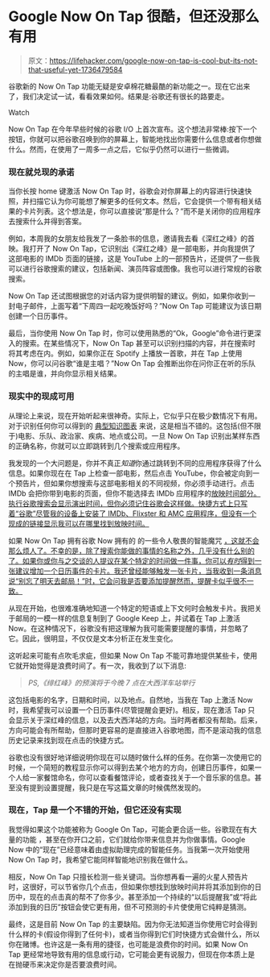 # Google Now On Tap 很酷，但还没那么有用

> 原文：<https://lifehacker.com/google-now-on-tap-is-cool-but-its-not-that-useful-yet-1736479584>

谷歌新的 Now On Tap 功能无疑是安卓棉花糖最酷的新功能之一。现在它出来了，我们决定试一试，看看效果如何。结果是:谷歌还有很长的路要走。

Watch

Now On Tap 在今年早些时候的谷歌 I/O 上首次宣布。这个想法非常棒:按下一个按钮，你就可以把谷歌召唤到你的屏幕上，智能地找出你需要什么信息或者你想做什么。然而，在使用了一周多一点之后，它似乎仍然可以进行一些微调。

### **现在就兑现的承诺**

当你长按 home 键激活 Now On Tap 时，谷歌会对你屏幕上的内容进行快速快照，并扫描它认为你可能想了解更多的任何文本。然后，它会提供一个带有相关结果的卡片列表。这个想法是，你可以直接说“那是什么？”而不是关闭你的应用程序去搜索什么并得到答案。

例如，本周我的女朋友给我发了一条脸书的信息，邀请我去看《深红之峰》的首映。我打开了 Now On Tap，它识别出《深红之峰》是一部电影，并向我提供了这部电影的 IMDb 页面的链接，这是 YouTube 上的一部预告片，还提供了一些我可以进行谷歌搜索的建议，包括新闻、演员阵容或图像。我也可以进行常规的谷歌搜索。

Now On Tap 还试图根据您的对话内容为提供明智的建议。例如，如果你收到一封电子邮件，上面写着“下周四一起吃晚饭好吗？”Now On Tap 可能建议为该日期创建一个日历事件。

最后，当你使用 Now On Tap 时，你可以使用熟悉的“Ok，Google”命令进行更深入的搜索。在某些情况下，Now On Tap 甚至可以识别扫描的内容，并在搜索时将其考虑在内。例如，如果你正在 Spotify 上播放一首歌，并在 Tap 上使用 Now，你可以问谷歌“谁是主唱？”Now On Tap 会推断出你在问你正在听的乐队的主唱是谁，并向你显示相关结果。

### **现实中的现成可用**

从理论上来说，现在开始听起来很神奇。实际上，它似乎只在极少数情况下有用。对于识别任何你可以得到的 [典型知识图表](http://lifehacker.com/google-knowledge-graph-brings-smarter-semantic-results-5910839) 来说，这是相当不错的。这包括(但不限于)电影、乐队、政治家、疾病、地点或公司。一旦 Now On Tap 识别出某样东西的正确名称，你就可以立即跳转到几个搜索或应用程序。

我发现的一个大问题是，你并不真正*知道*你通过跳转到不同的应用程序获得了什么信息。如果你现在在 Tap 上检查一部电影，然后点击 YouTube，你会被定向到一个预告片，但如果你想搜索与这部电影相关的不同视频，你必须手动进行。点击 IMDb 会把你带到电影的页面，但你不能选择去 IMDb 应用程序的[放映时间部分。执行谷歌搜索会显示演出时间，但你必须记住谷歌会这样做。快捷方式上只写着“谷歌”尽管我的设备上安装了 IMDb、Flixster 和 AMC 应用程序，但没有一个现成的链接显示我可以在哪里找到放映时间。](http://lifehacker.com/the-best-movie-showtimes-app-for-android-5889566)

如果 Now On Tap 拥有谷歌 Now 拥有的 的一些令人敬畏的智能魔咒 [，这就不会那么烦人了。不幸的是，除了搜索你能做的事情的名称之外，几乎没有什么别的了。如果你或你与之交谈的人提议在某个特定的时间做一件事，你可以*有时*得到一张建议增加一个日历事件的卡片。我还曾经能够触发一张卡片，当我收到一条消息说“别忘了明天去邮局！”时，它会问我是否要添加提醒然而，提醒卡似乎很不一致。](http://lifehacker.com/everything-you-didnt-know-you-could-do-with-google-voi-512727229)

从现在开始，也很难准确地知道一个特定的短语或上下文何时会触发卡片。我把关于邮局的一模一样的信息复制到了 Google Keep 上，并试着在 Tap 上激活 Now。在这种情况下，谷歌没有把这理解为我可能需要提醒的事情，并忽略了它。因此，很明显，不仅仅是文本分析正在发生变化。

这听起来可能有点吹毛求疵，但如果 Now On Tap 不能可靠地提供某些卡，使用它就开始觉得是浪费时间了。有一次，我收到了以下消息:

> *PS,《绯红峰》的预演将于今晚 7 点在大西洋车站举行*

这包括电影的名字，日期和时间，以及地点。自然地，当我在 Tap 上激活 Now 时，我希望我可以设置一个日历事件(尽管提醒会更好)。相反，现在激活 Tap 只会显示关于深红峰的信息，以及去大西洋站的方向。当时两者都没有帮助。后来，方向可能会有所帮助，但那时更容易的是直接进入谷歌地图，而不是滚动我的信息历史记录来找到现在点击的快捷方式。

谷歌也没有很好地详细说明你现在可以随时做什么样的任务。在你第一次使用它的时候，一个简短的教程显示你可以得到去某个地方的方向，创建日历事件，如果一个人给一家餐馆命名，你可以查看餐馆评论，或者查找关于一个音乐家的信息。甚至没有提到设置提醒，我只是在写这篇文章的时候偶然发现的。

### **现在，Tap 是一个不错的开始，但它还没有实现**

我觉得如果这个功能被称为 Google On Tap，可能会更合适一些。谷歌现在有大量的功能 ，甚至在你开口之前，它们就给你带来信息并为你做事情。Google Now 中的“现在”已经意味着由虚拟助理完成的智能任务。当我第一次开始使用 Now On Tap 时，我希望它能同样智能地识别我在做什么。

相反，Now On Tap 只擅长检测一些关键词。当你想再看一遍的火星人预告片时，这很好，可以节省你几个点击，但如果你想找到放映时间并将其添加到你的日历中，现在的点击真的帮不了你多少。甚至添加一个持续的“以后提醒我”或“将此添加到我的日历”按钮会使它更有用，但不可预测的卡片使使用它纯粹是猜测。

最终，这是目前 Now On Tap 的主要缺陷。因为你无法知道当你使用它时会得到什么样的卡(假设你得到了任何卡)，或者当你得到它们时快捷方式会做什么，所以你在赌博。也许这是一条有用的捷径，也可能是浪费你的时间。如果 Now On Tap 更经常地导致有用的信息或行动，它可能会更有说服力，但现在你本质上是在抛硬币来决定你是否要浪费时间。